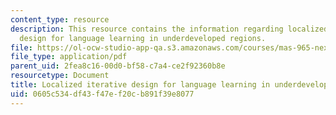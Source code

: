 ```yaml
---
content_type: resource
description: This resource contains the information regarding localized iterative
  design for language learning in underdeveloped regions.
file: https://ol-ocw-studio-app-qa.s3.amazonaws.com/courses/mas-965-nextlab-i-designing-mobile-technologies-for-the-next-billion-users-fall-2008/0605c534df43f47ef20cb891f39e8077_MITMAS_965F08_Lec19_ac.pdf
file_type: application/pdf
parent_uid: 2fea8c16-00d0-bf58-c7a4-ce2f92360b8e
resourcetype: Document
title: Localized iterative design for language learning in underdeveloped regions
uid: 0605c534-df43-f47e-f20c-b891f39e8077
---
```

